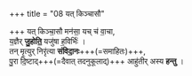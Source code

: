 +++
title = "08 यत् किञ्चासौ"

+++
यत् किञ्चा॒सौ मन॑सा॒ यच् च॑ वा॒चा,  
य॒ज्ञैर् **जु॒होति॒** यजु॑षा ह॒विर्भिः॑ ।  
तन् मृ॒त्युर् निरृ॑त्या **संविदा॒नः**+++(=समाहितः)+++,   
पु॒रा दि॒ष्टाद्+++(=दैवात् तदनुकूलाद्)+++ आहु॑तीर् अस्य **हन्तु** ।